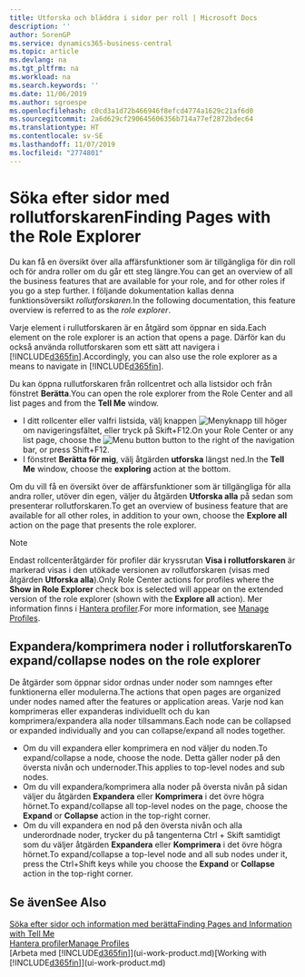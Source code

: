 ```yaml
---
title: Utforska och bläddra i sidor per roll | Microsoft Docs
description: ''
author: SorenGP
ms.service: dynamics365-business-central
ms.topic: article
ms.devlang: na
ms.tgt_pltfrm: na
ms.workload: na
ms.search.keywords: ''
ms.date: 11/06/2019
ms.author: sgroespe
ms.openlocfilehash: c0cd3a1d72b466946f8efcd4774a1629c21af6d0
ms.sourcegitcommit: 2a6d629cf290645606356b714a77ef2872bdec64
ms.translationtype: HT
ms.contentlocale: sv-SE
ms.lasthandoff: 11/07/2019
ms.locfileid: "2774801"
---
```

# <a name="finding-pages-with-the-role-explorer"></a><span data-ttu-id="38c30-102">Söka efter sidor med rollutforskaren</span><span class="sxs-lookup"><span data-stu-id="38c30-102">Finding Pages with the Role Explorer</span></span>
<span data-ttu-id="38c30-103">Du kan få en översikt över alla affärsfunktioner som är tillgängliga för din roll och för andra roller om du går ett steg längre.</span><span class="sxs-lookup"><span data-stu-id="38c30-103">You can get an overview of all the business features that are available for your role, and for other roles if you go a step further.</span></span> <span data-ttu-id="38c30-104">I följande dokumentation kallas denna funktionsöversikt *rollutforskaren.*</span><span class="sxs-lookup"><span data-stu-id="38c30-104">In the following documentation, this feature overview is referred to as the *role explorer*.</span></span>

<span data-ttu-id="38c30-105">Varje element i rullutforskaren är en åtgärd som öppnar en sida.</span><span class="sxs-lookup"><span data-stu-id="38c30-105">Each element on the role explorer is an action that opens a page.</span></span> <span data-ttu-id="38c30-106">Därför kan du också använda rollutforskaren som ett sätt att navigera i [!INCLUDE[d365fin](includes/d365fin_md.md)].</span><span class="sxs-lookup"><span data-stu-id="38c30-106">Accordingly, you can also use the role explorer as a means to navigate in [!INCLUDE[d365fin](includes/d365fin_md.md)].</span></span>

<span data-ttu-id="38c30-107">Du kan öppna rullutforskaren från rollcentret och alla listsidor och från fönstret **Berätta**.</span><span class="sxs-lookup"><span data-stu-id="38c30-107">You can open the role explorer from the Role Center and all list pages and from the **Tell Me** window.</span></span>

- <span data-ttu-id="38c30-108">I ditt rollcenter eller valfri listsida, välj knappen ![Menyknapp](media/ui_menu_button.png "Menyknapp") till höger om navigeringsfältet, eller tryck på Skift+F12.</span><span class="sxs-lookup"><span data-stu-id="38c30-108">On your Role Center or any list page, choose the ![Menu button](media/ui_menu_button.png "Menu button") button to the right of the navigation bar, or press Shift+F12.</span></span>
- <span data-ttu-id="38c30-109">I fönstret **Berätta för mig**, välj åtgärden **utforska** längst ned.</span><span class="sxs-lookup"><span data-stu-id="38c30-109">In the **Tell Me** window, choose the **exploring** action at the bottom.</span></span>

<span data-ttu-id="38c30-110">Om du vill få en översikt över de affärsfunktioner som är tillgängliga för alla andra roller, utöver din egen, väljer du åtgärden **Utforska alla** på sedan som presenterar rollutforskaren.</span><span class="sxs-lookup"><span data-stu-id="38c30-110">To get an overview of business feature that are available for all other roles, in addition to your own, choose the **Explore all** action on the page that presents the role explorer.</span></span>

> [!NOTE]
> <span data-ttu-id="38c30-111">Endast rollcenteråtgärder för profiler där kryssrutan **Visa i rollutforskaren** är markerad visas i den utökade versionen av rollutforskaren (visas med åtgärden **Utforska alla**).</span><span class="sxs-lookup"><span data-stu-id="38c30-111">Only Role Center actions for profiles where the **Show in Role Explorer** check box is selected will appear on the extended version of the role explorer (shown with the **Explore all** action).</span></span> <span data-ttu-id="38c30-112">Mer information finns i [Hantera profiler](admin-users-profiles-roles.md).</span><span class="sxs-lookup"><span data-stu-id="38c30-112">For more information, see [Manage Profiles](admin-users-profiles-roles.md).</span></span>

## <a name="to-expandcollapse-nodes-on-the-role-explorer"></a><span data-ttu-id="38c30-113">Expandera/komprimera noder i rollutforskaren</span><span class="sxs-lookup"><span data-stu-id="38c30-113">To expand/collapse nodes on the role explorer</span></span>
<span data-ttu-id="38c30-114">De åtgärder som öppnar sidor ordnas under noder som namnges efter funktionerna eller modulerna.</span><span class="sxs-lookup"><span data-stu-id="38c30-114">The actions that open pages are organized under nodes named after the features or application areas.</span></span> <span data-ttu-id="38c30-115">Varje nod kan komprimeras eller expanderas individuellt och du kan komprimera/expandera alla noder tillsammans.</span><span class="sxs-lookup"><span data-stu-id="38c30-115">Each node can be collapsed or expanded individually and you can collapse/expand all nodes together.</span></span>

- <span data-ttu-id="38c30-116">Om du vill expandera eller komprimera en nod väljer du noden.</span><span class="sxs-lookup"><span data-stu-id="38c30-116">To expand/collapse a node, choose the node.</span></span> <span data-ttu-id="38c30-117">Detta gäller noder på den översta nivån och undernoder.</span><span class="sxs-lookup"><span data-stu-id="38c30-117">This applies to top-level nodes and sub nodes.</span></span>
- <span data-ttu-id="38c30-118">Om du vill expandera/komprimera alla noder på översta nivån på sidan väljer du åtgärden **Expandera** eller **Komprimera** i det övre högra hörnet.</span><span class="sxs-lookup"><span data-stu-id="38c30-118">To expand/collapse all top-level nodes on the page, choose the **Expand** or **Collapse** action in the top-right corner.</span></span>
- <span data-ttu-id="38c30-119">Om du vill expandera en nod på den översta nivån och alla underordnade noder, trycker du på tangenterna Ctrl + Skift samtidigt som du väljer åtgärden **Expandera** eller **Komprimera** i det övre högra hörnet.</span><span class="sxs-lookup"><span data-stu-id="38c30-119">To expand/collapse a top-level node and all sub nodes under it, press the Ctrl+Shift keys while you choose the **Expand** or **Collapse** action in the top-right corner.</span></span>

## <a name="see-also"></a><span data-ttu-id="38c30-120">Se även</span><span class="sxs-lookup"><span data-stu-id="38c30-120">See Also</span></span>
[<span data-ttu-id="38c30-121">Söka efter sidor och information med berätta</span><span class="sxs-lookup"><span data-stu-id="38c30-121">Finding Pages and Information with Tell Me</span></span>](ui-search.md)  
[<span data-ttu-id="38c30-122">Hantera profiler</span><span class="sxs-lookup"><span data-stu-id="38c30-122">Manage Profiles</span></span>](admin-users-profiles-roles.md)  
<span data-ttu-id="38c30-123">[Arbeta med [!INCLUDE[d365fin](includes/d365fin_md.md)]](ui-work-product.md)</span><span class="sxs-lookup"><span data-stu-id="38c30-123">[Working with [!INCLUDE[d365fin](includes/d365fin_md.md)]](ui-work-product.md)</span></span>
